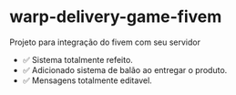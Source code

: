 # warp-delivery-game-fivem
Projeto para integração do fivem com seu servidor

- ✅ Sistema totalmente refeito.
- ✅ Adicionado sistema de balão ao entregar o produto.
- ✅ Mensagens totalmente editavel.
